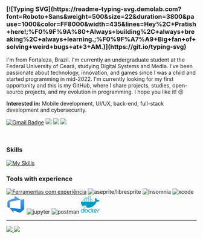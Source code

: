 
<div name="introduction" align="left">

<h3 align="left">
  [![Typing SVG](https://readme-typing-svg.demolab.com?font=Roboto+Sans&weight=500&size=22&duration=3800&pause=1000&color=FF8000&width=435&lines=Hey%2C+Pratish+here!;%F0%9F%9A%80+Always+building%2C+always+breaking%2C+always+learning.;%F0%9F%A7%A9+Big+fan+of+solving+weird+bugs+at+3+AM.)](https://git.io/typing-svg)
</h3>

<p>
I'm from Fortaleza, Brazil. I'm currently an undergraduate student at the Federal University of Ceará, studying Digital Systems and Media. I've been passionate about technology, innovation, and games since I was a child and started programming in mid-2022. I'm currently looking for my first opportunity and this is my GitHub, where I share projects, studies, open-source projects, and my evolution in programming. I hope you like it! 😉
  
  <b>Interested in:</b> Mobile development, UI/UX, back-end, full-stack development and cybersecurity.
</p>  

  <!-- Contact me -->
  [![Gmail Badge](https://img.shields.io/badge/gmail-5319bf.svg?style=for-the-badge&logo=gmail&logoColor=white&link=mailto:ingryddev@gmail.com)](mailto:ingryddev@gmail.com)
  <a href="https://www.linkedin.com/in/ingrydduarte/"><img src="https://img.shields.io/badge/linkedin-5319bf.svg?style=for-the-badge&logo=linkedin&logoColor=white"></a>
  <a href="https://www.behance.net/ingrydduarte"><img src="https://img.shields.io/badge/behance-5319bf.svg?style=for-the-badge&logo=behance&logoColor=white"></a>
  <a href="https://tkdingryd.itch.io"><img src="https://img.shields.io/badge/itch.io-5319bf.svg?style=for-the-badge&logo=itch.io&logoColor=white"></a>

</div>
<br>

<div name="skills" align="left" gap="10">
    <h3>Skills</h3>
  
   [![My Skills](https://skillicons.dev/icons?i=html,css,js,java,css,nodejs,vite,vue,kotlin,swift,react,prisma,postgresql,nextjs,tailwindcss,threejs,python,ruby)](https://skillicons.dev)
</div>


  <h3>Tools with experience</h3>
    
  [![Ferramentas com experiência](https://skillicons.dev/icons?i=figma,gamemakerstudio,androidstudio,idea,vscode,godot,ai,git&theme=dark)](https://skillicons.dev)
  <img src="https://avatars.githubusercontent.com/u/21368660?s=200&v=4" alt="aseprite/libresprite" height="50">
  <img src="https://static-00.iconduck.com/assets.00/apps-insomnia-icon-2048x2048-2mq9u7v5.png" alt="insomnia" height="50">
  <img src="https://cdn.icon-icons.com/icons2/3053/PNG/512/xcode_macos_bigsur_icon_189539.png" alt="xcode" height="50">
  <img src="https://github.com/devicons/devicon/blob/master/icons/azuredevops/azuredevops-original.svg" alt="azure" height="50">
  <img src="https://cdn.jsdelivr.net/gh/devicons/devicon@latest/icons/jupyter/jupyter-original.svg" alt="jupyter" height="50">
  <img src="https://cdn.jsdelivr.net/gh/devicons/devicon@latest/icons/postman/postman-original.svg" alt="postman" height="50">
  <img src="https://raw.githubusercontent.com/devicons/devicon/6910f0503efdd315c8f9b858234310c06e04d9c0/icons/docker/docker-plain-wordmark.svg" alt="docker" height="50">


</div>
<hr>

<div align="left">
    <a href="https://github.com/ingrydf12">
      <img height="200px" src="https://github-readme-stats.vercel.app/api/top-langs/?username=ingrydf12&layout=compact&langs_count=10&theme=midnight-purple&hide=processing,yacc,html,css&border_radius"/>
      <img height="200px" src="https://github-readme-stats.vercel.app/api?username=ingrydf12&show_icons=true&theme=midnight-purple&include_all_commits=true&count_private=true&border_radius"/>
    </a>
  </div>
 
